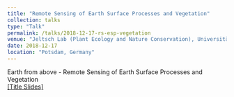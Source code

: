 ```yaml
---
title: "Remote Sensing of Earth Surface Processes and Vegetation"
collection: talks
type: "Talk"
permalink: /talks/2018-12-17-rs-esp-vegetation
venue: "Jeltsch Lab (Plant Ecology and Nature Conservation), Universität Potsdam"
date: 2018-12-17
location: "Potsdam, Germany"
---
```


Earth from above - Remote Sensing of Earth Surface Processes and Vegetation <br>
[[Title Slides]](http://BodoBookhagen.github.io/files/dec17-2018-rs-esp-vegetation.pdf)
